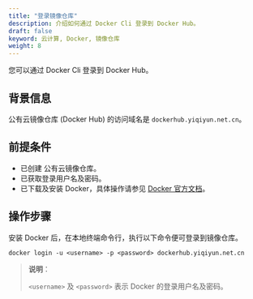 ```yaml
---
title: "登录镜像仓库"
description: 介绍如何通过 Docker Cli 登录到 Docker Hub。
draft: false
keyword: 云计算, Docker, 镜像仓库
weight: 8
---
```


您可以通过 Docker Cli 登录到 Docker Hub。

## 背景信息

公有云镜像仓库 (Docker Hub) 的访问域名是 `dockerhub.yiqiyun.net.cn`。

## 前提条件

- 已创建 公有云镜像仓库。
- 已获取登录用户名及密码。
- 已下载及安装 Docker，具体操作请参见 [Docker 官方文档](https://docs.docker.com/get-docker/)。

## 操作步骤

安装 Docker 后，在本地终端命令行，执行以下命令便可登录到镜像仓库。

```
docker login -u <username> -p <password> dockerhub.yiqiyun.net.cn
```

> **说明**：
>
> `<username>` 及 `<password>` 表示 Docker 的登录用户名及密码。

